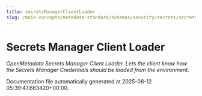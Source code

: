 ```yaml
---
title: secretsManagerClientLoader
slug: /main-concepts/metadata-standard/schemas/security/secrets/secretsmanagerclientloader
---
```


# Secrets Manager Client Loader

*OpenMetadata Secrets Manager Client Loader. Lets the client know how the Secrets Manager Credentials should be loaded from the environment.*



Documentation file automatically generated at 2025-08-12 05:39:47.683420+00:00.
